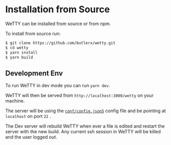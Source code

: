 # Installation from Source

WeTTY can be installed from source or from npm.

To install from source run:

```bash
$ git clone https://github.com/butlerx/wetty.git
$ cd wetty
$ yarn install
$ yarn build
```

## Development Env

To run WeTTY in dev mode you can run `yarn dev`.

WeTTY will then be served from `http://localhost:3000/wetty` on your machine.

The server will be using the [`conf/config.json5`](../conf/config.json5) config
file and be pointing at `localhost` on port `22` .

The Dev server will rebuild WeTTY when ever a file is edited and restart the
server with the new build. Any current ssh session in WeTTY will be killed and
the user logged out.
